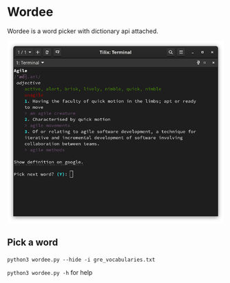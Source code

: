 # Wordee
Wordee is a word picker with dictionary api attached.

![](/imgs/screenshot.png)

## Pick a word
``python3 wordee.py --hide -i gre_vocabularies.txt``

``python3 wordee.py -h`` for help